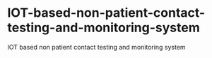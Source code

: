 # IOT-based-non-patient-contact-testing-and-monitoring-system
IOT based non patient contact testing and monitoring system
